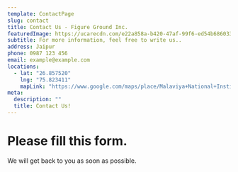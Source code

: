 ```yaml
---
template: ContactPage
slug: contact
title: Contact Us - Figure Ground Inc.
featuredImage: https://ucarecdn.com/e22a858a-b420-47af-99f6-ed54b6860333/
subtitle: For more information, feel free to write us..
address: Jaipur
phone: 0987 123 456
email: example@example.com
locations:
  - lat: "26.857520"
    lng: "75.823411"
    mapLink: "https://www.google.com/maps/place/Malaviya+National+Institute+of+Technology+Jaipur+(MNIT)/@26.8604526,75.8133182,15.21z/data=!4m5!3m4!1s0x396db66fe2879c7f:0xdfc843bf9b6f869a!8m2!3d26.8639721!4d75.8107764"
meta:
  description: ""
  title: Contact Us!
---
```

# Please fill this form.

We will get back to you as soon as possible.
